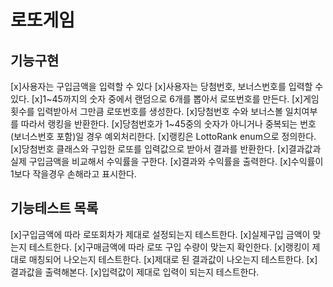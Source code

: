 # 로또게임
## 기능구현
[x]사용자는 구입금액을 입력할 수 있다
[x]사용자는 당첨번호, 보너스번호를 입력할 수 있다.
[x]1~45까지의 숫자 중에서 랜덤으로 6개를 뽑아서 로또번호를 만든다.
[x]게임횟수를 입력받아서 그만큼 로또번호를 생성한다.
[x]당첨번호 수와 보너스볼 일치여부를 따라서 랭킹을 반환한다.
[x]당첨번호가 1~45중의 숫자가 아니거나 중복되는 번호(보너스번호 포함)일 경우 예외처리한다.
[x]랭킹은 LottoRank enum으로 정의한다.
[x]당첨번호 클래스와 구입한 로또를 입력값으로 받아서 결과를 반환한다.
[x]결과값과 실제 구입금액을 비교해서 수익률을 구한다.
[x]결과와 수익률을 출력한다.
[x]수익률이 1보다 작을경우 손해라고 표시한다.

## 기능테스트 목록
[x]구입금액에 따라 로또회차가 제대로 설정되는지 테스트한다.
[x]실제구입 금액이 맞는지 테스트한다.
[x]구매금액에 따라 로또 구입 수량이 맞는지 확인한다.
[x]랭킹이 제대로 매칭되어 나오는지 테스트한다.
[x]제대로 된 결과값이 나오는지 테스트한다.
[x]결과값을 출력해본다.
[x]입력값이 제대로 입력이 되는지 테스트한다.